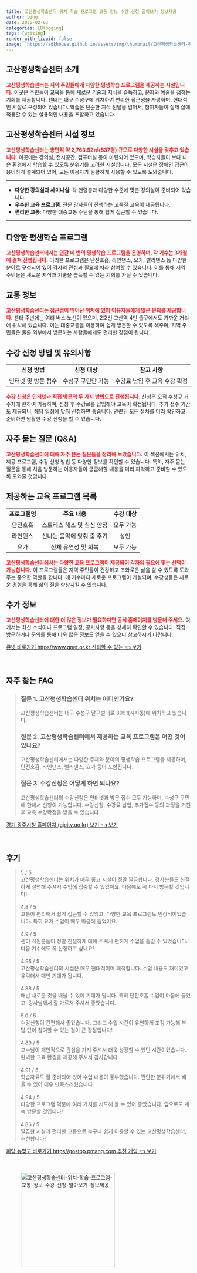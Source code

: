 ```yaml
---
title: 고산평생학습센터 위치 학습 프로그램 교통 정보 수강 신청 알아보기 정보제공
author: bing
date: 2025-02-03
categories: [Blogging]
tags: [writing]
render_with_liquid: false
image: 'https://adkhouse.github.io/assets/img/thumbnail/고산평생학습센터-위치-학습-프로그램-교통-정보-수강-신청-알아보기-정보제공.webp'
---
```



<h2 id='고산평생학습센터소개'>고산평생학습센터 소개</h2>

<p><b><span style="color: #ee2323;">고산평생학습센터는 지역 주민들에게 다양한 평생학습 프로그램을 제공하는 시설입니다.</span></b> 이곳은 주민들이 교육을 통해 새로운 기술과 지식을 습득하고, 문화와 예술을 접하는 기회를 제공합니다. 센터는 대구 수성구에 위치하여 편리한 접근성을 자랑하며, 현대적인 시설로 구성되어 있습니다. 학습은 단순한 지식 전달을 넘어서, 참여자들이 실제 삶에 적용할 수 있는 실용적인 내용을 포함하고 있습니다.</p>

<h2 id='시설정보'>고산평생학습센터 시설 정보</h2>

<p><b><span style="color: #ee2323;">고산평생학습센터는 총면적 약 2,763.52㎡(837평) 규모로 다양한 시설을 갖추고 있습니다.</span></b> 이곳에는 강의실, 전시공간, 컴퓨터실 등이 마련되어 있으며, 학습자들이 보다 나은 환경에서 학습할 수 있도록 분위기를 고려한 시설입니다. 모든 시설은 장애인 접근이 용이하게 설계되어 있어, 모든 이용자가 원활하게 사용할 수 있도록 도와줍니다.</p>

<hr />

<ul>
    <li><b>다양한 강의실과 세미나실</b>: 각 연령층과 다양한 수준에 맞춘 강의실이 준비되어 있습니다.</li>
    <li><b>우수한 교육 프로그램</b>: 전문 강사들이 진행하는 고품질 교육이 제공됩니다.</li>
    <li><b>편리한 교통</b>: 다양한 대중교통 수단을 통해 쉽게 접근할 수 있습니다.</li>
</ul>

<hr />

<h2 id='평생학습프로그램'>다양한 평생학습 프로그램</h2>

<p><b><span style="color: #ee2323;">고산평생학습센터에서는 연간 네 번의 평생학습 프로그램을 운영하며, 각 기수는 3개월에 걸쳐 진행됩니다.</span></b> 이러한 프로그램은 단전호흡, 라인댄스, 요가, 벨리댄스 등 다양한 분야로 구성되어 있어 각자의 관심과 필요에 따라 참여할 수 있습니다. 이를 통해 지역 주민들은 새로운 지식과 기술을 습득할 수 있는 기회를 가질 수 있습니다.</p>

<h2 id='교통정보'>교통 정보</h2>

<p><b><span style="color: #ee2323;">고산평생학습센터는 접근성이 뛰어난 위치에 있어 이용자들에게 많은 편의를 제공합니다.</span></b> 센터 주변에는 여러 버스 노선이 있으며, 2호선 고산역 4번 출구에서도 가까운 거리에 위치해 있습니다. 이는 대중교통을 이용하여 쉽게 방문할 수 있도록 해주며, 지역 주민들은 물론 외부에서 방문하는 사람들에게도 편리한 장점이 됩니다.</p>

<h2 id='수강신청방법'>수강 신청 방법 및 유의사항</h2>

<table>
    <tr>
        <td style="text-align: center; height: 17px;"><b>신청 방법</b></td>
        <td style="text-align: center; height: 17px;"><b>신청 대상</b></td>
        <td style="text-align: center; height: 17px;"><b>참고 사항</b></td>
    </tr>
    <tr>
        <td style="text-align: center; height: 17px;">인터넷 및 방문 접수</td>
        <td style="text-align: center; height: 17px;">수성구 구민만 가능</td>
        <td style="text-align: center; height: 17px;">수강료 납입 후 교육 수강 확정</td>
    </tr>
</table>

<p><b><span style="color: #ee2323;">수강 신청은 인터넷과 직접 방문의 두 가지 방법으로 진행됩니다.</span></b> 신청은 오직 수성구 거주자에 한하여 가능하며, 신청 후 수강료를 납입해야 교육이 확정됩니다. 추가 접수 기간도 제공되니, 해당 일정에 맞춰 신청하면 좋습니다. 관련된 모든 절차를 미리 확인하고 준비하면 원활한 수강 신청을 할 수 있습니다.</p>

<h2 id='자주묻는질문'>자주 묻는 질문 (Q&A)</h2>

<p><b><span style="color: #ee2323;">고산평생학습센터에 대해 자주 묻는 질문들을 정리해 보았습니다.</span></b> 이 섹션에서는 위치, 제공 프로그램, 수강 신청 방법 등 다양한 정보를 확인할 수 있습니다. 특히, 자주 묻는 질문을 통해 처음 방문하는 이용자들이 궁금해할 내용을 미리 파악하고 준비할 수 있도록 도와줄 것입니다.</p>

<h2 id='프로그램목록'>제공하는 교육 프로그램 목록</h2>

<table>
    <tr>
        <td style="text-align: center; height: 17px;"><b>프로그램명</b></td>
        <td style="text-align: center; height: 17px;"><b>주요 내용</b></td>
        <td style="text-align: center; height: 17px;"><b>수강 대상</b></td>
    </tr>
    <tr>
        <td style="text-align: center; height: 17px;">단전호흡</td>
        <td style="text-align: center; height: 17px;">스트레스 해소 및 심신 안정</td>
        <td style="text-align: center; height: 17px;">모두 가능</td>
    </tr>
    <tr>
        <td style="text-align: center; height: 17px;">라인댄스</td>
        <td style="text-align: center; height: 17px;">신나는 음악에 맞춰 춤 추기</td>
        <td style="text-align: center; height: 17px;">성인</td>
    </tr>
    <tr>
        <td style="text-align: center; height: 17px;">요가</td>
        <td style="text-align: center; height: 17px;">신체 유연성 및 회복</td>
        <td style="text-align: center; height: 17px;">모두 가능</td>
    </tr>
</table>

<p><b><span style="color: #ee2323;">고산평생학습센터에서는 다양한 교육 프로그램이 제공되어 각자의 필요에 맞는 선택이 가능합니다.</span></b> 이 프로그램들은 지역 주민들이 건강하고 조화로운 삶을 살 수 있도록 도와주는 중요한 역할을 합니다. 매 기수마다 새로운 프로그램이 개설되며, 수강생들은 새로운 경험을 통해 삶의 질을 향상시킬 수 있습니다.</p>

<h2 id='추가정보'>추가 정보</h2>

<p><b><span style="color: #ee2323;">고산평생학습센터에 대한 더 많은 정보가 필요하다면 공식 홈페이지를 방문해 주세요.</span></b> 여기서는 최신 소식이나 프로그램 일정, 공지사항 등을 상세히 확인할 수 있습니다. 직접 방문하거나 문의를 통해 더욱 많은 정보도 얻을 수 있으니 참고하시기 바랍니다.</p>


<p><a class="click-button" title="큐넷 바로가기 https//www.qnet.or.kr 신뢰할 수 있는" href="https://adkhouse.github.io/posts/%ED%81%90%EB%84%B7-%EB%B0%94%EB%A1%9C%EA%B0%80%EA%B8%B0-httpswww.qnet.or.kr-%EC%8B%A0%EB%A2%B0%ED%95%A0-%EC%88%98-%EC%9E%88%EB%8A%94/" rel="dofollow">큐넷 바로가기 https//www.qnet.or.kr 신뢰할 수 있는 👈 보기</a></p><br>
<h2 id='자주_찾는_FAQ'>자주 찾는 FAQ</h2>
<div itemscope="" itemtype="https://schema.org/FAQPage"> 
<blockquote> 
<div itemscope="" itemprop="mainEntity" itemtype="https://schema.org/Question"> 
<h3 itemprop="name">질문 1. 고산평생학습센터 위치는 어디인가요?</h3> 
<div itemscope="" itemprop="acceptedAnswer" itemtype="https://schema.org/Answer"> 
<span itemprop="text"> 
<p>고산평생학습센터는 대구 수성구 달구벌대로 3091(시지동)에 위치하고 있습니다.</p> 
</span> 
</div> 
</div> 

<div itemscope="" itemprop="mainEntity" itemtype="https://schema.org/Question"> 
<h3 itemprop="name">질문 2. 고산평생학습센터에서 제공하는 교육 프로그램은 어떤 것이 있나요?</h3> 
<div itemscope="" itemprop="acceptedAnswer" itemtype="https://schema.org/Answer"> 
<span itemprop="text"> 
<p>고산평생학습센터에서는 다양한 주제와 분야의 평생학습 프로그램을 제공하며, 단전호흡, 라인댄스, 벨리댄스, 요가 등이 포함됩니다.</p> 
</span> 
</div> 
</div> 

<div itemscope="" itemprop="mainEntity" itemtype="https://schema.org/Question"> 
<h3 itemprop="name">질문 3. 수강신청은 어떻게 하면 되나요?</h3> 
<div itemscope="" itemprop="acceptedAnswer" itemtype="https://schema.org/Answer"> 
<span itemprop="text"> 
<p>고산평생학습센터의 수강신청은 인터넷과 방문 접수 모두 가능하며, 수성구 구민에 한해서 신청이 가능합니다. 수강신청, 수강료 납입, 추가접수 등의 과정을 거친 후 교육 수강확정을 받을 수 있습니다.</p> 
</span> 
</div> 
</div> 
</blockquote> 
</div>
<p><a class="click-button" title="경기 광주시청 홈페이지 (gjcity.go.kr) 보기" href="https://adkhouse.github.io/posts/%EA%B2%BD%EA%B8%B0-%EA%B4%91%EC%A3%BC%EC%8B%9C%EC%B2%AD-%ED%99%88%ED%8E%98%EC%9D%B4%EC%A7%80-(gjcity.go.kr)-%EB%B3%B4%EA%B8%B0/" rel="dofollow">경기 광주시청 홈페이지 (gjcity.go.kr) 보기 👈 보기</a></p><br>
<h2 id='후기'>후기</h2>
<div itemscope itemtype="https://schema.org/Product">
  <blockquote>
  <div itemprop="review" itemscope itemtype="https://schema.org/Review">
      <div itemprop="reviewRating" itemscope itemtype="https://schema.org/Rating"> <span itemprop="ratingValue">5</span> / <span itemprop="bestRating">5</span> </div>
      <span itemprop="reviewBody">고산평생학습센터는 위치가 매우 좋고 시설이 정말 깔끔합니다. 강사분들도 친절하게 설명해 주셔서 수업에 집중할 수 있었어요. 다음에도 꼭 다시 방문할 것입니다!</span>
  </div>
  <br>
  <div itemprop="review" itemscope itemtype="https://schema.org/Review">
      <div itemprop="reviewRating" itemscope itemtype="https://schema.org/Rating"> <span itemprop="ratingValue">4.8</span> / <span itemprop="bestRating">5</span> </div>
      <span itemprop="reviewBody">교통이 편리해서 쉽게 접근할 수 있었고, 다양한 교육 프로그램도 인상적이었습니다. 특히 요가 수업이 매우 마음에 들었어요.</span>
  </div>
  <br>
  <div itemprop="review" itemscope itemtype="https://schema.org/Review">
      <div itemprop="reviewRating" itemscope itemtype="https://schema.org/Rating"> <span itemprop="ratingValue">4.9</span> / <span itemprop="bestRating">5</span> </div>
      <span itemprop="reviewBody">센터 직원분들이 정말 친절하게 대해 주셔서 편하게 수업을 즐길 수 있었습니다. 다음 기수에도 꼭 신청하고 싶네요!</span>
  </div>
  <br>
  <div itemprop="review" itemscope itemtype="https://schema.org/Review">
      <div itemprop="reviewRating" itemscope itemtype="https://schema.org/Rating"> <span itemprop="ratingValue">4.95</span> / <span itemprop="bestRating">5</span> </div>
      <span itemprop="reviewBody">고산평생학습센터의 시설은 매우 현대적이며 쾌적합니다. 수업 내용도 재미있고 유익해서 매번 기대가 됩니다.</span>
  </div>
  <br>
  <div itemprop="review" itemscope itemtype="https://schema.org/Review">
      <div itemprop="reviewRating" itemscope itemtype="https://schema.org/Rating"> <span itemprop="ratingValue">4.88</span> / <span itemprop="bestRating">5</span> </div>
      <span itemprop="reviewBody">매번 새로운 것을 배울 수 있어 기대가 됩니다. 특히 단전호흡 수업이 마음에 들었고, 강사님께서 잘 가르쳐 주셔서 좋았습니다.</span>
  </div>
  <br>
  <div itemprop="review" itemscope itemtype="https://schema.org/Review">
      <div itemprop="reviewRating" itemscope itemtype="https://schema.org/Rating"> <span itemprop="ratingValue">5.0</span> / <span itemprop="bestRating">5</span> </div>
      <span itemprop="reviewBody">수강신청이 간편해서 좋았습니다. 그리고 수업 시간이 유연하게 조정 가능해 부담 없이 참여할 수 있는 점이 큰 장점입니다!</span>
  </div>
  <br>
  <div itemprop="review" itemscope itemtype="https://schema.org/Review">
      <div itemprop="reviewRating" itemscope itemtype="https://schema.org/Rating"> <span itemprop="ratingValue">4.89</span> / <span itemprop="bestRating">5</span> </div>
      <span itemprop="reviewBody">교수님이 개인적으로 관심을 가져 주셔서 더욱 성장할 수 있던 시간이었습니다. 완벽한 교육 환경을 제공해 주셔서 감사합니다.</span>
  </div>
  <br>
  <div itemprop="review" itemscope itemtype="https://schema.org/Review">
      <div itemprop="reviewRating" itemscope itemtype="https://schema.org/Rating"> <span itemprop="ratingValue">4.91</span> / <span itemprop="bestRating">5</span> </div>
      <span itemprop="reviewBody">학습자료도 잘 준비되어 있어 수업 내용이 풍부했습니다. 편안한 분위기에서 배울 수 있어 매우 만족스러웠습니다.</span>
  </div>
  <br>
  <div itemprop="review" itemscope itemtype="https://schema.org/Review">
      <div itemprop="reviewRating" itemscope itemtype="https://schema.org/Rating"> <span itemprop="ratingValue">4.94</span> / <span itemprop="bestRating">5</span> </div>
      <span itemprop="reviewBody">다양한 프로그램 덕분에 여러 가지를 시도해 볼 수 있어 좋았습니다. 앞으로도 계속 방문할 것입니다!</span>
  </div>
  <br>
  <div itemprop="review" itemscope itemtype="https://schema.org/Review">
      <div itemprop="reviewRating" itemscope itemtype="https://schema.org/Rating"> <span itemprop="ratingValue">4.86</span> / <span itemprop="bestRating">5</span> </div>
      <span itemprop="reviewBody">깔끔한 시설과 편리한 교통으로 누구나 쉽게 이용할 수 있는 고산평생학습센터, 추천합니다!</span>
  </div>
  </blockquote>
</div>
<p><a class="click-button" title="피망 뉴맞고 바로가기 https//gostop.pmang.com 추천 게임" href="https://adkhouse.github.io/posts/%ED%94%BC%EB%A7%9D-%EB%89%B4%EB%A7%9E%EA%B3%A0-%EB%B0%94%EB%A1%9C%EA%B0%80%EA%B8%B0-httpsgostop.pmang.com-%EC%B6%94%EC%B2%9C-%EA%B2%8C%EC%9E%84/" rel="dofollow">피망 뉴맞고 바로가기 https//gostop.pmang.com 추천 게임 👈 보기</a></p><br>
<figure class="image"><img src="https://adkhouse.github.io/assets/img/thumbnail/고산평생학습센터-위치-학습-프로그램-교통-정보-수강-신청-알아보기-정보제공.webp" alt="고산평생학습센터-위치-학습-프로그램-교통-정보-수강-신청-알아보기-정보제공" width="256" height="256"></figure>